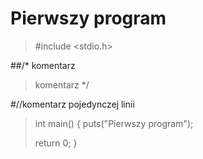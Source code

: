 Pierwszy program
===============================


>#include <stdio.h>
>
>
##/* komentarz
>komentarz
>*/
>
#//komentarz pojedynczej linii
>
>int main()
>{
>	puts("Pierwszy program");
>
>
>
>	return 0;
>}
